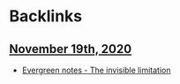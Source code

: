 
# Backlinks
## [November 19th, 2020](<November 19th, 2020.md>)
- [Evergreen notes - The invisible limitation](<Evergreen notes - The invisible limitation.md>)

